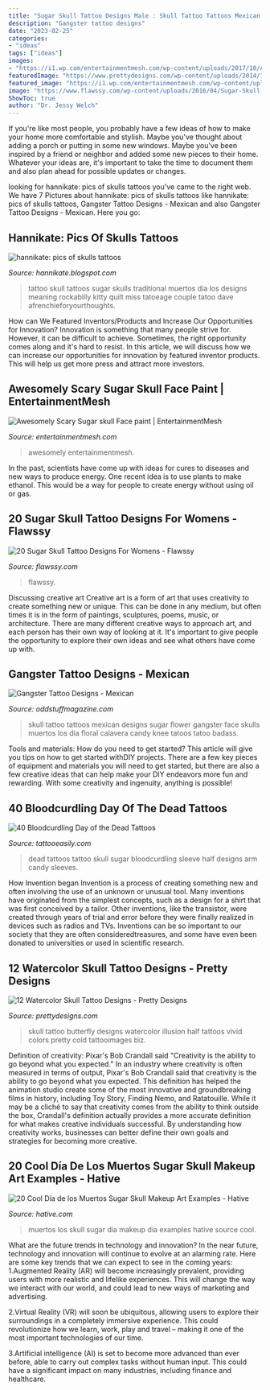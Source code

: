 ```yaml
---
title: "Sugar Skull Tattoo Designs Male : Skull Tattoo Tattoos Mexican Designs Sugar Flower Gangster Face Skulls Muertos Los Dia Floral Calavera Candy Knee Tatoos Tatoo Badass"
description: "Gangster tattoo designs"
date: "2023-02-25"
categories:
- "ideas"
tags: ["ideas"]
images:
- "https://i1.wp.com/entertainmentmesh.com/wp-content/uploads/2017/10/Awesomely-Scary-Sugar-skull-Face-paint.jpg?ssl=1"
featuredImage: "https://www.prettydesigns.com/wp-content/uploads/2014/12/Butterfly-Skull-Tattoo.jpg"
featured_image: "https://i1.wp.com/entertainmentmesh.com/wp-content/uploads/2017/10/Awesomely-Scary-Sugar-skull-Face-paint.jpg?ssl=1"
image: "https://www.flawssy.com/wp-content/uploads/2016/04/Sugar-Skull-Girl-Tattoo-ideassss.jpg"
ShowToc: true
author: "Dr. Jessy Welch"
---
```



If you're like most people, you probably have a few ideas of how to make your home more comfortable and stylish. Maybe you've thought about adding a porch or putting in some new windows. Maybe you've been inspired by a friend or neighbor and added some new pieces to their home. Whatever your ideas are, it's important to take the time to document them and also plan ahead for possible updates or changes.

	

		
looking for hannikate: pics of skulls tattoos you've came to the right web. We have 7 Pictures about hannikate: pics of skulls tattoos like hannikate: pics of skulls tattoos, Gangster Tattoo Designs - Mexican and also Gangster Tattoo Designs - Mexican. Here you go:
		
    
## Hannikate: Pics Of Skulls Tattoos

<img loading=lazy src="http://2.bp.blogspot.com/-hUx1wCVxCvs/TxjNNPHMOdI/AAAAAAAAAwA/bdTfIuvURb4/s1600/skull-tattoos-miss-kitty-2.jpg" onerror="this.onerror=null;this.src='https://tse4.mm.bing.net/th?id=OIP.6ivrnXx0yvDnWi9YlGbPxwHaKO&amp;pid=15.1';" alt="hannikate: pics of skulls tattoos">

_Source: hannikate.blogspot.com_

>tattoo skull tattoos sugar skulls traditional muertos dia los designs meaning rockabilly kitty quilt miss tatoeage couple tatoo dave afrenchieforyourthoughts. 

	

How can We Featured Inventors/Products and Increase Our Opportunities for Innovation?
Innovation is something that many people strive for. However, it can be difficult to achieve. Sometimes, the right opportunity comes along and it's hard to resist. In this article, we will discuss how we can increase our opportunities for innovation by featured inventor products. This will help us get more press and attract more investors.

    
## Awesomely Scary Sugar Skull Face Paint | EntertainmentMesh

<img loading=lazy src="https://i1.wp.com/entertainmentmesh.com/wp-content/uploads/2017/10/Awesomely-Scary-Sugar-skull-Face-paint.jpg?ssl=1" onerror="this.onerror=null;this.src='https://tse4.mm.bing.net/th?id=OIP.9Y6TF8qNuA-uuxyw4ReBkAHaLG&amp;pid=15.1';" alt="Awesomely Scary Sugar skull Face paint | EntertainmentMesh">

_Source: entertainmentmesh.com_

>awesomely entertainmentmesh. 

	

In the past, scientists have come up with ideas for cures to diseases and new ways to produce energy. One recent idea is to use plants to make ethanol. This would be a way for people to create energy without using oil or gas.

    
## 20 Sugar Skull Tattoo Designs For Womens - Flawssy

<img loading=lazy src="https://www.flawssy.com/wp-content/uploads/2016/04/Sugar-Skull-Girl-Tattoo-ideassss.jpg" onerror="this.onerror=null;this.src='https://tse1.mm.bing.net/th?id=OIP.bc6u4NGsEPN0HfkXmJnsUQHaKw&amp;pid=15.1';" alt="20 Sugar Skull Tattoo Designs For Womens - Flawssy">

_Source: flawssy.com_

>flawssy. 

	

Discussing creative art
Creative art is a form of art that uses creativity to create something new or unique. This can be done in any medium, but often times it is in the form of paintings, sculptures, poems, music, or architecture. There are many different creative ways to approach art, and each person has their own way of looking at it. It's important to give people the opportunity to explore their own ideas and see what others have come up with.

    
## Gangster Tattoo Designs - Mexican

<img loading=lazy src="https://oddstuffmagazine.com/wp-content/uploads/2013/09/Mexican-tattoo-designs-9-527x800.jpg" onerror="this.onerror=null;this.src='https://tse1.mm.bing.net/th?id=OIP.zYmWdCuYMT1wlgyvsbHGqAHaLP&amp;pid=15.1';" alt="Gangster Tattoo Designs - Mexican">

_Source: oddstuffmagazine.com_

>skull tattoo tattoos mexican designs sugar flower gangster face skulls muertos los dia floral calavera candy knee tatoos tatoo badass. 

	

Tools and materials: How do you need to get started?
This article will give you tips on how to get started withDIY projects. There are a few key pieces of equipment and materials you will need to get started, but there are also a few creative ideas that can help make your DIY endeavors more fun and rewarding. With some creativity and ingenuity, anything is possible!

    
## 40 Bloodcurdling Day Of The Dead Tattoos

<img loading=lazy src="http://www.tattooeasily.com/wp-content/uploads/2014/09/day-of-dead-tattoo-8.jpg" onerror="this.onerror=null;this.src='https://tse1.mm.bing.net/th?id=OIP.UUxlygssLdbzw7hztkTpVwHaMv&amp;pid=15.1';" alt="40 Bloodcurdling Day of the Dead Tattoos">

_Source: tattooeasily.com_

>dead tattoos tattoo skull sugar bloodcurdling sleeve half designs arm candy sleeves. 

	

How Invention began
Invention is a process of creating something new and often involving the use of an unknown or unusual tool. Many inventions have originated from the simplest concepts, such as a design for a shirt that was first conceived by a tailor. Other inventions, like the transistor, were created through years of trial and error before they were finally realized in devices such as radios and TVs. Inventions can be so important to our society that they are often consideredtreasures, and some have even been donated to universities or used in scientific research.

    
## 12 Watercolor Skull Tattoo Designs - Pretty Designs

<img loading=lazy src="https://www.prettydesigns.com/wp-content/uploads/2014/12/Butterfly-Skull-Tattoo.jpg" onerror="this.onerror=null;this.src='https://tse1.mm.bing.net/th?id=OIP.f6cpwmzmGdhdwlLwaji0aQHaK6&amp;pid=15.1';" alt="12 Watercolor Skull Tattoo Designs - Pretty Designs">

_Source: prettydesigns.com_

>skull tattoo butterfly designs watercolor illusion half tattoos vivid colors pretty cold tattooimages biz. 

	

Definition of creativity: Pixar's Bob Crandall said "Creativity is the ability to go beyond what you expected."
In an industry where creativity is often measured in terms of output, Pixar's Bob Crandall said that creativity is the ability to go beyond what you expected. This definition has helped the animation studio create some of the most innovative and groundbreaking films in history, including Toy Story, Finding Nemo, and Ratatouille.
While it may be a cliché to say that creativity comes from the ability to think outside the box, Crandall's definition actually provides a more accurate definition for what makes creative individuals successful. By understanding how creativity works, businesses can better define their own goals and strategies for becoming more creative.

    
## 20 Cool Día De Los Muertos Sugar Skull Makeup Art Examples - Hative

<img loading=lazy src="https://hative.com/wp-content/uploads/2014/05/dia-de-los-muertos/5-dia-de-los-muertos-make-up.jpg" onerror="this.onerror=null;this.src='https://tse4.mm.bing.net/th?id=OIP.9ULs1um6JGlCjgg0bL6I1wAAAA&amp;pid=15.1';" alt="20 Cool Día de los Muertos Sugar Skull Makeup Art Examples - Hative">

_Source: hative.com_

>muertos los skull sugar dia makeup día examples hative source cool. 

	

What are the future trends in technology and innovation?
In the near future, technology and innovation will continue to evolve at an alarming rate. Here are some key trends that we can expect to see in the coming years:
1.Augmented Reality (AR) will become increasingly prevalent, providing users with more realistic and lifelike experiences. This will change the way we interact with our world, and could lead to new ways of marketing and advertising.

2.Virtual Reality (VR) will soon be ubiquitous, allowing users to explore their surroundings in a completely immersive experience. This could revolutionize how we learn, work, play and travel – making it one of the most important technologies of our time.

3.Artificial intelligence (AI) is set to become more advanced than ever before, able to carry out complex tasks without human input. This could have a significant impact on many industries, including finance and healthcare.

